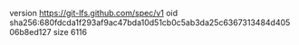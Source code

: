 version https://git-lfs.github.com/spec/v1
oid sha256:680fdcda1f293af9ac47bda10d51cb0c5ab3da25c6367313484d40506b8ed127
size 6116
